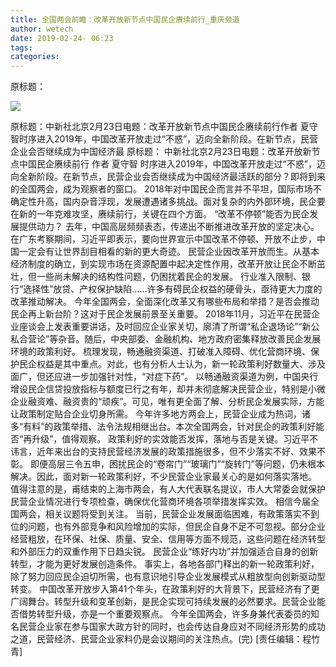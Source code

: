 ```yaml
---
title: 全国两会前瞻：改革开放新节点中国民企赓续前行_重庆频道
author: wetech
date: 2019-02-24- 06:23
tags: 
categories: 
---
```

原标题：
<!-- more -->
                
<img align="center" border="0" src="http://p2.ifengimg.com/a/2016/0810/204c433878d5cf9size1_w16_h16.png" />
                
            
原标题：中新社北京2月23日电题：改革开放新节点中国民企赓续前行作者 夏守智时序进入2019年，中国改革开放走过“不惑”，迈向全新阶段。在新节点，民营企业会否继续成为中国经济最
原标题：
中新社北京2月23日电题：改革开放新节点中国民企赓续前行
作者 夏守智
时序进入2019年，中国改革开放走过“不惑”，迈向全新阶段。在新节点，民营企业会否继续成为中国经济最活跃的部分？即将到来的全国两会，成为观察者的窗口。
2018年对中国民企而言并不平坦，国际市场不确定性升高，国内杂音浮现，发展遭遇诸多挑战。面对复杂的内外部环境，民企要在新的一年克难攻坚，赓续前行，关键在四个方面。
“改革不停顿”能否为民企发展提供动力？
去年，中国高层频频表态，传递出不断推进改革开放的坚定决心。在广东考察期间，习近平即表示，要向世界宣示中国改革不停顿、开放不止步，中国一定会有让世界刮目相看的新的更大奇迹。
民营企业因改革开放而生。从基本经济制度的确立，到实现市场在资源配置中起决定性作用，改革开放让民企不断茁壮，但一些尚未解决的结构性问题，仍困扰着民企的发展。
行业准入限制、银行“选择性”放贷、产权保护缺陷……许多有碍民企权益的硬骨头，亟待更大力度的改革推动解决。
今年全国两会，全面深化改革又有哪些布局和举措？是否会推动民企再上新台阶？这对于民企发展前景至关重要。
2018年11月，习近平在民营企业座谈会上发表重要讲话，及时回应企业家关切，廓清了所谓“私企退场论”“新公私合营论”等杂音。随后，中央部委、金融机构、地方政府密集释放改善民企发展环境的政策利好。
梳理发现，畅通融资渠道、打破准入障碍、优化营商环境、保护民企权益是其中重点。对此，也有分析人士认为，新一轮政策利好数量大、涉及面广，但还应进一步加强针对性，“对症下药”。
以畅通融资渠道为例，中国央行增设民企信贷投放指标与额度已行之有年，却并未彻底解决民营企业，特别是小微企业融资难、融资贵的“顽疾”。可见，唯有更全面了解、分析民企发展实际，方能让政策制定贴合企业切身所需。
今年许多地方两会上，民营企业成为热词，诸多“有料”的政策举措、法令法规相继出台。本次全国两会，针对民企的政策利好能否“再升级”，值得观察。
政策利好的实效能否发挥，落地与否是关键。习近平不讳言，近年来出台的支持民营经济发展的政策措施很多，但不少落实不好、效果不彰。
即便高层三令五申，困扰民企的“卷帘门”“玻璃门”“旋转门”等问题，仍未根本解决。因此，面对新一轮政策利好，不少民营企业家最关心的是如何落实落地。
值得注意的是，甫结束的上海市两会，有人大代表联名提议，市人大常委会就保护民营企业情况进行专项检查，确保优化营商环境各项举措发挥实效。
相信今届全国两会，相关议题将受到关注。
当前，民营企业发展面临困难，有政策落实不到位的问题，也有外部竞争和风险增加的实际，但民企自身不足不可忽视。部分企业经营粗放，在环保、社保、质量、安全、信用等方面不规范，这些问题在经济转型和外部压力的双重作用下日趋尖锐。
民营企业“练好内功”并加强适合自身的创新转型，才能为更好发展创造条件。
事实上，各地各部门释出的新一轮政策利好，除了努力回应民企迫切所需，也有意识地引导企业发展模式从粗放型向创新驱动型转变。
中国改革开放步入第41个年头，在政策利好的大背景下，民营经济有了更广阔舞台。转型升级和变革创新，是民企实现可持续发展的必然要求。民营企业能否借势转型升级，亦是一个重要观察点。
今年全国两会，许多身兼代表委员的知名民营企业家在参与国家大政方针的同时，也会传达自身应对不同经济形势的成功之道，民营经济、民营企业家料仍是会议期间的关注热点。(完)
[责任编辑：程竹青]
            
